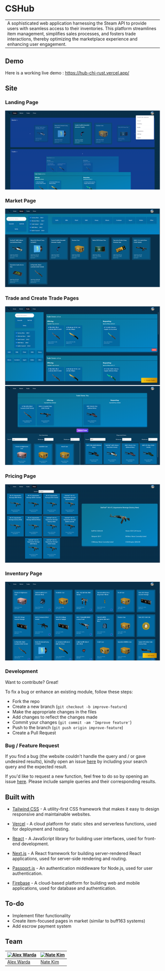 # CSHub
<table>
<tr>
<td>
A sophisticated web application harnessing the Steam API to provide users with seamless access to their inventories. This platform streamlines item management, simplifies sales processes, and fosters trade interactions, thereby optimizing the marketplace experience and enhancing user engagement.
</td>
</tr>
</table>


## Demo
Here is a working live demo :  https://hub-chi-rust.vercel.app/

## Site

### Landing Page
![](site-images/home.png)

### Market Page
![](site-images/market.png)

### Trade and Create Trade Pages
![](site-images/trades.png)
![](site-images/create-trade.png)

### Pricing Page
![](site-images/prices.png)

### Inventory Page
![](site-images/inventory.png)

### Development
Want to contribute? Great!

To fix a bug or enhance an existing module, follow these steps:

- Fork the repo
- Create a new branch (`git checkout -b improve-feature`)
- Make the appropriate changes in the files
- Add changes to reflect the changes made
- Commit your changes (`git commit -am 'Improve feature'`)
- Push to the branch (`git push origin improve-feature`)
- Create a Pull Request 

### Bug / Feature Request

If you find a bug (the website couldn't handle the query and / or gave undesired results), kindly open an issue [here](https://github.com/alexsio03/hub/issues/new) by including your search query and the expected result.

If you'd like to request a new function, feel free to do so by opening an issue [here](https://github.com/alexsio03/hub/issues/new). Please include sample queries and their corresponding results.


## Built with 

- [Tailwind CSS](https://tailwindcss.com/) - A utility-first CSS framework that makes it easy to design responsive and maintainable websites.

- [Vercel](https://vercel.com/) - A cloud platform for static sites and serverless functions, used for deployment and hosting.

- [React](https://reactjs.org/) - A JavaScript library for building user interfaces, used for front-end development.

- [Next.js](https://nextjs.org/) - A React framework for building server-rendered React applications, used for server-side rendering and routing.

- [Passport.js](http://www.passportjs.org/) - An authentication middleware for Node.js, used for user authentication.

- [Firebase](https://firebase.google.com/) - A cloud-based platform for building web and mobile applications, used for database and authentication.



## To-do
- Implement filter functionality
- Create item-focused pages in market (similar to buff163 systems)
- Add escrow payment system

## Team

[![Alex Warda](https://avatars.githubusercontent.com/u/61218049?v=4)](https://github.com/alexsio03)  | [![Nate Kim](https://avatars.githubusercontent.com/u/66488714?v=4)](https://github.com/Nate-Kim)
---|---
[Alex Warda](https://github.com/alexsio03) |[Nate Kim](https://github.com/Nate-Kim)

